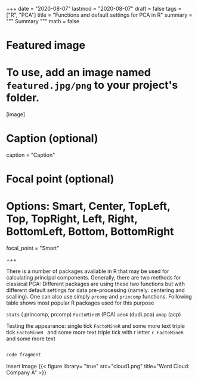 
+++
date = "2020-08-07"
lastmod = "2020-08-07"
draft = false
tags = ["R", "PCA"]
title = "Functions and default settings for PCA in R"
summary = """
Summary
"""
math = false

# Featured image
# To use, add an image named `featured.jpg/png` to your project's folder. 
[image]
  # Caption (optional)
  caption = "Caption"
  
  # Focal point (optional)
  # Options: Smart, Center, TopLeft, Top, TopRight, Left, Right, BottomLeft, Bottom, BottomRight
  focal_point = "Smart"

+++

There is a number of packages available in R that may be used for calculating principal components. Generally, there are two methods for classical PCA:
Different packages are using these two functions but with different default settings for data pre-processing (namely: centering and scalling).
One can also use simply `prcomp` and `princomp` functions. Following table shows most popular R packages used for this purpose

`stats` ( princomp, prcomp)
`FactoMineR` (PCA)
`ade4` (dudi.pca)
`amap` (acp)

Testing the appearance:
single tick `FactoMineR` and some more text
triple tick ```FactoMineR ``` and some more text
triple tick with r letter ```r FactoMineR ``` and some more text

```r

code fragment

```

Insert Image
{{< figure library= "true" src="cloud1.png" title="Word Cloud: Company A" >}}


